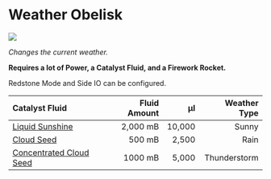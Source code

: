 # Weather Obelisk
![](renders/weather_obelisk.png)

*Changes the current weather.*

**Requires a lot of Power, a Catalyst Fluid, and a Firework Rocket.**

Redstone Mode and Side IO can be configured.

| Catalyst Fluid                                               | Fluid Amount |     µI | Weather Type |
| :----------------------------------------------------------- | -----------: | -----: | -----------: |
| [Liquid Sunshine](Fluids.md#liquid-sunshine)                 |     2,000 mB | 10,000 |        Sunny |
| [Cloud Seed](Fluids.md#cloud-seed)                           |       500 mB |  2,500 |         Rain |
| [Concentrated Cloud Seed](Fluids.md#concentrated-cloud-seed) |      1000 mB |  5,000 | Thunderstorm |